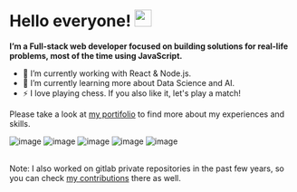 # Hello everyone! <img src="https://raw.githubusercontent.com/MartinHeinz/MartinHeinz/master/wave.gif" width="30px">

**I’m a Full-stack web developer focused on building solutions for real-life problems, most of the time using JavaScript.**

- 🔭 I’m currently working with React & Node.js.
- 🌱 I’m currently learning more about Data Science and AI.
- ⚡ I love playing chess. If you also like it, let's play a match!

Please take a look at [my portifolio](https://luanmotta.com/) to find more about my experiences and skills.

![image](https://img.shields.io/badge/React-20232A?style=for-the-badge&logo=react&logoColor=61DAFB)
![image](https://img.shields.io/badge/Node.js-43853D?style=for-the-badge&logo=node.js&logoColor=white)
![image](https://img.shields.io/badge/TypeScript-007ACC?style=for-the-badge&logo=typescript&logoColor=white)
![image](https://img.shields.io/badge/MongoDB-4EA94B?style=for-the-badge&logo=mongodb&logoColor=white)
![image](https://img.shields.io/badge/Docker-2CA5E0?style=for-the-badge&logo=docker&logoColor=white)

\
Note: I also worked on gitlab private repositories in the past few years, so you can check [my contributions](https://gitlab.com/luanmotta) there as well.
